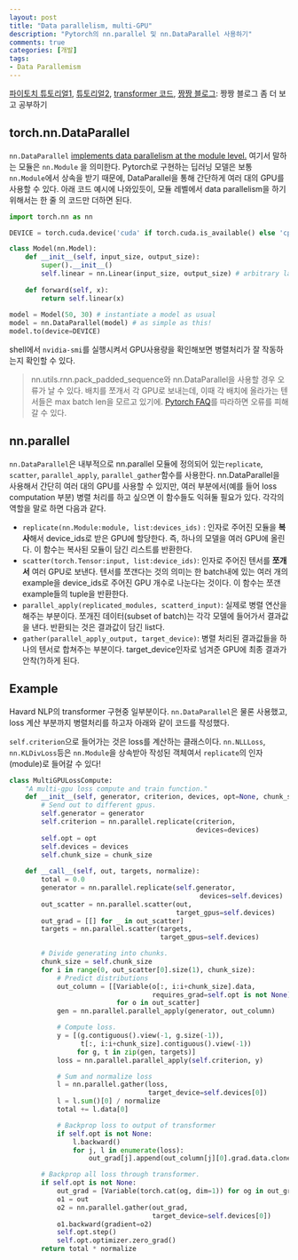 ```yaml
---
layout: post
title: "Data parallelism, multi-GPU"
description: "Pytorch의 nn.parallel 및 nn.DataParallel 사용하기"
comments: true
categories: [개발]
tags:
- Data Parallemism
---
```


[파이토치 튜토리얼1](https://pytorch.org/tutorials/beginner/blitz/data_parallel_tutorial.html), [튜토리얼2](https://pytorch.org/tutorials/beginner/former_torchies/parallelism_tutorial.html), [transformer 코드](http://nlp.seas.harvard.edu/2018/04/03/attention.html#batches-and-masking), [짱짱 블로그](https://medium.com/huggingface/training-larger-batches-practical-tips-on-1-gpu-multi-gpu-distributed-setups-ec88c3e51255?source=user_profile---------2------------------): 짱짱 블로그 좀 더 보고 공부하기

## torch.nn.DataParallel

`nn.DataParallel` [implements data parallelism at the module level.](https://pytorch.org/docs/stable/nn.html?highlight=dataparallel#torch.nn.DataParallel) 여기서 말하는 모듈은 `nn.Module` 을 의미한다. Pytorch로 구현하는 딥러닝 모델은 보통 `nn.Module`에서 상속을 받기 때문에, DataParallel을 통해 간단하게 여러 대의 GPU를 사용할 수 있다. 아래 코드 예시에 나와있듯이, 모듈 레벨에서 data parallelism을 하기 위해서는 한 줄 의 코드만 더하면 된다.

```python
import torch.nn as nn

DEVICE = torch.cuda.device('cuda' if torch.cuda.is_available() else 'cpu')

class Model(nn.Model):
    def __init__(self, input_size, output_size):
        super().__init__()
        self.linear = nn.Linear(input_size, output_size) # arbitrary layer
     
    def forward(self, x):
        return self.linear(x)
    
model = Model(50, 30) # instantiate a model as usual
model = nn.DataParallel(model) # as simple as this!
model.to(device=DEVICE)
```

shell에서 `nvidia-smi`를 실행시켜서 GPU사용량을 확인해보면 병렬처리가 잘 작동하는지 확인할 수 있다.

> nn.utils.rnn.pack_padded_sequence와 nn.DataParallel을 사용할 경우 오류가 날 수 있다. 배치를 쪼개서 각 GPU로 보내는데, 이때 각 배치에 올라가는 텐서들은 max batch len을 모르고 있기에. [Pytorch FAQ](https://pytorch.org/docs/stable/notes/faq.html#pack-rnn-unpack-with-data-parallelism)를 따라하면 오류를 피해갈 수 있다.





## nn.parallel

`nn.DataParallel`은 내부적으로 nn.parallel 모듈에 정의되어 있는`replicate`,  `scatter`, `parallel_apply`, `parallel_gather`함수를 사용한다. nn.DataParallel을 사용해서 간단히 여러 대의 GPU를 사용할 수 있지만, 여러 부분에서(예를 들어 loss computation 부분) 병렬 처리를 하고 싶으면 이 함수들도 익혀둘 필요가 있다. 각각의 역할을 말로 하면 다음과 같다. 

- `replicate(nn.Module:module, list:devices_ids)` : 인자로 주어진 모듈을 **복사**해서 device_ids로 받은 GPU에 할당한다. 즉, 하나의 모델을 여러 GPU에 올린다. 이 함수는 복사된 모듈이 담긴 리스트를 반환한다.
- `scatter(torch.Tensor:input, list:device_ids)`: 인자로 주어진 텐서를 **쪼개서** 여러 GPU로 보낸다. 텐서를 쪼갠다는 것의 의미는 한 batch내에 있는 여러 개의 example을 device_ids로 주어진 GPU 개수로 나눈다는 것이다. 이 함수는 쪼갠 example들의 tuple을 반환한다.
- `parallel_apply(replicated_modules, scatterd_input)`: 실제로 병렬 연산을 해주는 부분이다. 쪼개진 데이터(subset of batch)는 각각 모델에 들어가서 결과값을 낸다. 반환되는 것은 결과값이 담긴 list다.
- `gather(parallel_apply_output, target_device)`: 병렬 처리된 결과값들을 하나의 텐서로 합쳐주는 부분이다. target_device인자로 넘겨준 GPU에 최종 결과가 안착(?)하게 된다.



## Example

Havard NLP의 transformer 구현중 일부분이다. `nn.DataParallel`은 물론 사용했고, loss 계산 부분까지 병렬처리를 하고자 아래와 같이 코드를 작성했다. 

`self.criterion`으로 들어가는 것은 loss를 계산하는 클래스이다. `nn.NLLLoss`, `nn.KLDivLoss`등은 `nn.Module`을 상속받아 작성된 객체여서 `replicate`의 인자(module)로 들어갈 수 있다!

```python
class MultiGPULossCompute:
    "A multi-gpu loss compute and train function."
    def __init__(self, generator, criterion, devices, opt=None, chunk_size=5):
        # Send out to different gpus.
        self.generator = generator
        self.criterion = nn.parallel.replicate(criterion, 
                                               devices=devices)
        self.opt = opt
        self.devices = devices
        self.chunk_size = chunk_size
        
    def __call__(self, out, targets, normalize):
        total = 0.0
        generator = nn.parallel.replicate(self.generator, 
                                                devices=self.devices)
        out_scatter = nn.parallel.scatter(out, 
                                          target_gpus=self.devices)
        out_grad = [[] for _ in out_scatter]
        targets = nn.parallel.scatter(targets, 
                                      target_gpus=self.devices)

        # Divide generating into chunks.
        chunk_size = self.chunk_size
        for i in range(0, out_scatter[0].size(1), chunk_size):
            # Predict distributions
            out_column = [[Variable(o[:, i:i+chunk_size].data, 
                                    requires_grad=self.opt is not None)] 
                           for o in out_scatter]
            gen = nn.parallel.parallel_apply(generator, out_column)

            # Compute loss. 
            y = [(g.contiguous().view(-1, g.size(-1)), 
                  t[:, i:i+chunk_size].contiguous().view(-1)) 
                 for g, t in zip(gen, targets)]
            loss = nn.parallel.parallel_apply(self.criterion, y)

            # Sum and normalize loss
            l = nn.parallel.gather(loss, 
                                   target_device=self.devices[0])
            l = l.sum()[0] / normalize
            total += l.data[0]

            # Backprop loss to output of transformer
            if self.opt is not None:
                l.backward()
                for j, l in enumerate(loss):
                    out_grad[j].append(out_column[j][0].grad.data.clone())

        # Backprop all loss through transformer.            
        if self.opt is not None:
            out_grad = [Variable(torch.cat(og, dim=1)) for og in out_grad]
            o1 = out
            o2 = nn.parallel.gather(out_grad, 
                                    target_device=self.devices[0])
            o1.backward(gradient=o2)
            self.opt.step()
            self.opt.optimizer.zero_grad()
        return total * normalize
```